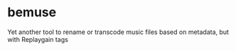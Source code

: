 # bemuse
Yet another tool to rename or transcode music files based on metadata, but with Replaygain tags
